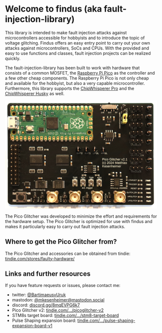 # Welcome to findus (aka fault-injection-library)

This library is intended to make fault injection attacks against microcontrollers accessible for hobbyists and to introduce the topic of voltage glitching.
Findus offers an easy entry point to carry out your own attacks against microcontrollers, SoCs and CPUs.
With the provided and easy to use functions and classes, fault injection projects can be realized quickly.

The fault-injection-library has been built to work with hardware that consists of a common MOSFET, the [Raspberry Pi Pico](https://www.raspberrypi.com/products/raspberry-pi-pico/) as the controller and a few other cheap components.
The Raspberry Pi Pico is not only cheap and available for the hobbyist, but also a very capable microcontroller.
Furthermore, this library supports the [ChipWhisperer Pro](https://rtfm.newae.com/Capture/ChipWhisperer-Pro/) and the [ChipWhisperer Husky](https://rtfm.newae.com/Capture/ChipWhisperer-Husky/) as well.

![Pico Glitcher Board](images/pgfpv2.1.jpg)

The Pico Glitcher was developed to minimize the effort and requirements for the hardware setup. The Pico Glitcher is optimized for use with findus and makes it particularly easy to carry out fault injection attacks.

## Where to get the Pico Glitcher from?

The Pico Glitcher and accessories can be obtained from tindie:
[tindie.com/stores/faulty-hardware/](https://www.tindie.com/stores/faulty-hardware/)

## Links and further resources

If you have feature requests or issues, please contact me:

- twitter: [@BartimaeusvUruk](https://x.com/BartimaeusvUruk)
- mastodon: [@mkesenheimer@mastodon.social](https://mastodon.social/@mkesenheimer)
- discord: [discord.gg/8mqEVPG6k7](https://discord.gg/8mqEVPG6k7)
- Pico Glitcher v2: [tindie.com/.../picoglitcher-v2](https://www.tindie.com/products/faulty-hardware/picoglitcher-v2/)
- STM8s target board: [tindie.com/.../stm8-target-board](https://www.tindie.com/products/faulty-hardware/stm8-target-board/)
- Pulse Shaping expansion board: [tindie.com/.../pulse-shaping-expansion-board-v1](https://www.tindie.com/products/faulty-hardware/pulse-shaping-expansion-board-v1/)